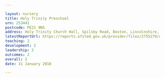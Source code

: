 ```yaml
---

layout: nursery
title: Holy Trinity Preschool
urn: 253441
postcode: PE21 9NS
address: Holy Trinity Church Hall, Spilsby Road, Boston, Lincolnshire, PE21 9NS
latestReportUrl: https://reports.ofsted.gov.uk/provider/files/2755279/urn/253441.pdf
teaching: 2
development: 2
leadership: 2
outcomes: 2
overall: 2
date: 31 January 2018

---
```

